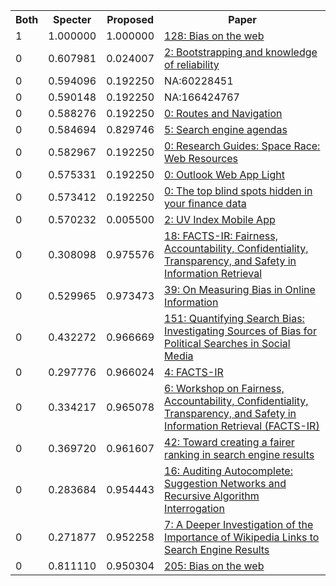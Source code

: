 <html><table><tr>
<th>Both</th>
<th>Specter</th>
<th>Proposed</th>
<th>Paper</th>
</tr>
<tr>
<td>1</td>
<td>1.000000</td>
<td>1.000000</td>
<td><a href="https://www.semanticscholar.org/paper/2ed166a3301209ccd9838e26ec4648a4d2f07bd9">128: Bias on the web</a></td>
</tr>
<tr>
<td>0</td>
<td>0.607981</td>
<td>0.024007</td>
<td><a href="https://www.semanticscholar.org/paper/5d26dc82a63511946085abc8f64fa9477156930f">2: Bootstrapping and knowledge of reliability</a></td>
</tr>
<tr>
<td>0</td>
<td>0.594096</td>
<td>0.192250</td>
<td>NA:60228451</td>
</tr>
<tr>
<td>0</td>
<td>0.590148</td>
<td>0.192250</td>
<td>NA:166424767</td>
</tr>
<tr>
<td>0</td>
<td>0.588276</td>
<td>0.192250</td>
<td><a href="https://www.semanticscholar.org/paper/69f409d20f47eefa76486e1b7dc5c2c8592dc6cb">0: Routes and Navigation</a></td>
</tr>
<tr>
<td>0</td>
<td>0.584694</td>
<td>0.829746</td>
<td><a href="https://www.semanticscholar.org/paper/36467509932d4b699b3a2fb7b75d2b0e4be7979b">5: Search engine agendas</a></td>
</tr>
<tr>
<td>0</td>
<td>0.582967</td>
<td>0.192250</td>
<td><a href="https://www.semanticscholar.org/paper/2b17d2d1bf3a03df331bf7117dd06e5ae3e31ef2">0: Research Guides: Space Race: Web Resources</a></td>
</tr>
<tr>
<td>0</td>
<td>0.575331</td>
<td>0.192250</td>
<td><a href="https://www.semanticscholar.org/paper/fbfa47023ebb1bbfee89e7da47ee987101322c56">0: Outlook Web App Light</a></td>
</tr>
<tr>
<td>0</td>
<td>0.573412</td>
<td>0.192250</td>
<td><a href="https://www.semanticscholar.org/paper/0cd5bb926a57a88efba7571a7ba7c5a0a303b9bb">0: The top blind spots hidden in your finance data</a></td>
</tr>
<tr>
<td>0</td>
<td>0.570232</td>
<td>0.005500</td>
<td><a href="https://www.semanticscholar.org/paper/0747d5a1cdbcb0f69bb45da13115c028b1febab6">2: UV Index Mobile App</a></td>
</tr>
<tr>
<td>0</td>
<td>0.308098</td>
<td>0.975576</td>
<td><a href="https://www.semanticscholar.org/paper/7971007e2e6afdaec38a42fc233a686f8cbf7819">18: FACTS-IR: Fairness, Accountability, Confidentiality, Transparency, and Safety in Information Retrieval</a></td>
</tr>
<tr>
<td>0</td>
<td>0.529965</td>
<td>0.973473</td>
<td><a href="https://www.semanticscholar.org/paper/b1395634d0519b9a532e42a471b9bff0664410d7">39: On Measuring Bias in Online Information</a></td>
</tr>
<tr>
<td>0</td>
<td>0.432272</td>
<td>0.966669</td>
<td><a href="https://www.semanticscholar.org/paper/e0741fa83e547ea21206fa050c8ab6a03017218d">151: Quantifying Search Bias: Investigating Sources of Bias for Political Searches in Social Media</a></td>
</tr>
<tr>
<td>0</td>
<td>0.297776</td>
<td>0.966024</td>
<td><a href="https://www.semanticscholar.org/paper/29c2231522c22fd4f3da96714d9c6bc812e90ae0">4: FACTS-IR</a></td>
</tr>
<tr>
<td>0</td>
<td>0.334217</td>
<td>0.965078</td>
<td><a href="https://www.semanticscholar.org/paper/3e9d1ddd739058a6a2bd74894c6c374fcc565f36">6: Workshop on Fairness, Accountability, Confidentiality, Transparency, and Safety in Information Retrieval (FACTS-IR)</a></td>
</tr>
<tr>
<td>0</td>
<td>0.369720</td>
<td>0.961607</td>
<td><a href="https://www.semanticscholar.org/paper/a970b6e259f642eb535f17fde095db3f75f75f3b">42: Toward creating a fairer ranking in search engine results</a></td>
</tr>
<tr>
<td>0</td>
<td>0.283684</td>
<td>0.954443</td>
<td><a href="https://www.semanticscholar.org/paper/7a8de621b604e27814e5911ba30a553f15780577">16: Auditing Autocomplete: Suggestion Networks and Recursive Algorithm Interrogation</a></td>
</tr>
<tr>
<td>0</td>
<td>0.271877</td>
<td>0.952258</td>
<td><a href="https://www.semanticscholar.org/paper/6cb721331ffff30f1739b59331ba5bcb3aff0bfb">7: A Deeper Investigation of the Importance of Wikipedia Links to Search Engine Results</a></td>
</tr>
<tr>
<td>0</td>
<td>0.811110</td>
<td>0.950304</td>
<td><a href="https://www.semanticscholar.org/paper/0733d44e3d88f13e299e3fb6018bfe8aeb3d3546">205: Bias on the web</a></td>
</tr>
</table></html>
